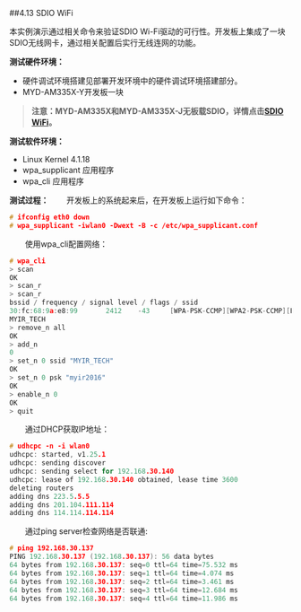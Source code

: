 ##4.13 SDIO WiFi

本实例演示通过相关命令来验证SDIO Wi-Fi驱动的可行性。开发板上集成了一块SDIO无线网卡，通过相关配置后实行无线连网的功能。

**测试硬件环境：**
  * 硬件调试环境搭建见部署开发环境中的硬件调试环境搭建部分。
  * MYD-AM335X-Y开发板一块

> **注意：MYD-AM335X和MYD-AM335X-J无板载SDIO，详情点击[SDIO WiFi](http://www.myir-tech.com/product/MY-WF004S.htm)。**

**测试软件环境：**
  * Linux Kernel 4.1.18
  * wpa_supplicant 应用程序
  * wpa_cli 应用程序

**测试过程：**
&emsp;&emsp;开发板上的系统起来后，在开发板上运行如下命令：

```c
# ifconfig eth0 down
# wpa_supplicant -iwlan0 -Dwext -B -c /etc/wpa_supplicant.conf
```

&emsp;&emsp;使用wpa_cli配置网络：

```c
# wpa_cli
> scan
OK
> scan_r
> scan_r
bssid / frequency / signal level / flags / ssid
30:fc:68:9a:e8:99       2412    -43     [WPA-PSK-CCMP][WPA2-PSK-CCMP][ESS]
MYIR_TECH
> remove_n all
OK
> add_n
0
> set_n 0 ssid "MYIR_TECH"
OK
> set_n 0 psk "myir2016"
OK
> enable_n 0
OK
> quit
```

&emsp;&emsp;通过DHCP获取IP地址：

```c
# udhcpc -n -i wlan0
udhcpc: started, v1.25.1
udhcpc: sending discover
udhcpc: sending select for 192.168.30.140
udhcpc: lease of 192.168.30.140 obtained, lease time 3600
deleting routers
adding dns 223.5.5.5
adding dns 201.104.111.114
adding dns 114.114.114.114
```

&emsp;&emsp;通过ping server检查网络是否联通:

```c
# ping 192.168.30.137
PING 192.168.30.137 (192.168.30.137): 56 data bytes
64 bytes from 192.168.30.137: seq=0 ttl=64 time=75.532 ms
64 bytes from 192.168.30.137: seq=1 ttl=64 time=4.074 ms
64 bytes from 192.168.30.137: seq=2 ttl=64 time=3.461 ms
64 bytes from 192.168.30.137: seq=3 ttl=64 time=12.684 ms
64 bytes from 192.168.30.137: seq=4 ttl=64 time=11.986 ms
```
